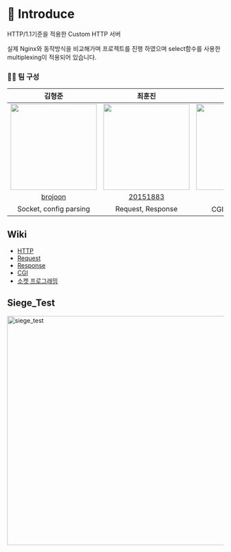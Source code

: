 # 📒 Introduce
HTTP/1.1기준을 적용한 Custom HTTP 서버

실제 Nginx와 동작방식을 비교해가며 프로젝트를 진행 하였으며 select함수를 사용한 multiplexing이 적용되어 있습니다. 

### 🙎‍♂️ 팀 구성 
|김형준|최훈진|조영록|
| :---: | :---: | :---: |
|<img src=https://github.com/brojoon.png width=200 height=200 />|<img src=https://github.com/20151883.png width=200 height=200 />|<img src=https://github.com/oddczv1.png width=200 height=200 />|
|[brojoon](https://github.com/brojoon)|[20151883](https://github.com/20151883)|[oddczv1](https://github.com/oddczv1)|
|Socket, config parsing|Request, Response|CGI, 테스트 자동화|

<!-- Wiki -->
## Wiki
* [HTTP](https://github.com/brojoon/Webserv/wiki/HTTP-%EC%A0%95%EB%A6%AC)
* [Request](https://github.com/brojoon/Webserv/wiki/Request-%EC%A0%95%EB%A6%AC)
* [Response](https://github.com/brojoon/Webserv/wiki/Response-%EC%A0%95%EB%A6%AC)
* [CGI](https://github.com/brojoon/Webserv/wiki/CGI-%EC%A0%95%EB%A6%AC)
* [소켓 프로그래밍](https://github.com/brojoon/Webserv/wiki/%EC%86%8C%EC%BC%93-%ED%94%84%EB%A1%9C%EA%B7%B8%EB%9E%98%EB%B0%8D-%EC%A0%95%EB%A6%AC)

<!-- Siege_test -->
## Siege_Test

<img width="533" alt="siege_test" src="https://user-images.githubusercontent.com/52714837/136449774-a7b2d79e-91f0-456f-a8ae-236bfaa406ff.png">
